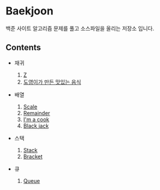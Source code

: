 # Baekjoon
백준 사이트 알고리즘 문제를 풀고 소스파일을 올리는 저장소 입니다.

## Contents

- 재귀
  1. [Z](https://github.com/mgstyle97/Baekjoon/tree/master/src/Recursion/Z)
  2. [도영이가 만든 맛있는 음식](https://github.com/mgstyle97/Baekjoon/tree/master/src/Recursion/도영이가%20만든%20맛있는%20음식)
- 배열
  1. [Scale](https://github.com/mgstyle97/Baekjoon/tree/master/src/Array/Scale)
  2. [Remainder](https://github.com/mgstyle97/Baekjoon/tree/master/src/Array/Remainder)
  3. [I'm a cook](https://github.com/mgstyle97/Baekjoon/tree/master/src/Array/I'm%20a%20cook)
  4. [Black jack](https://github.com/mgstyle97/Baekjoon/tree/master/src/Array/Black%20jack)
- 스택
  1. [Stack](https://github.com/mgstyle97/Baekjoon/tree/master/src/Stack/Stack)
  2. [Bracket](https://github.com/mgstyle97/Baekjoon/tree/master/src/Stack/Bracket)

- 큐
  1. [Queue](https://github.com/mgstyle97/Baekjoon/tree/master/src/Queue/Queue)